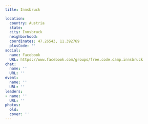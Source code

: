 ```yaml
---
title: Innsbruck

location:
  country: Austria
  state: 
  city: Innsbruck
  neighborhood: 
  coordinates: 47.26543, 11.392769
  plusCode: ''
social:
  name: Facebook
  URL: https://www.facebook.com/groups/free.code.camp.innsbruck
chat:
  name: ''
  URL: ''
event:
  name: ''
  URL: ''
leaders:
- name: ''
  URL: ''
photos:
  old: 
  cover: ''
---
```

